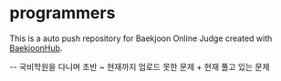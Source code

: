 # programmers
This is a auto push repository for Baekjoon Online Judge created with [BaekjoonHub](https://github.com/BaekjoonHub/BaekjoonHub).

-- 국비학원을 다니며 초반 ~ 현재까지 업로드 못한 문제 + 현재 풀고 있는 문제
